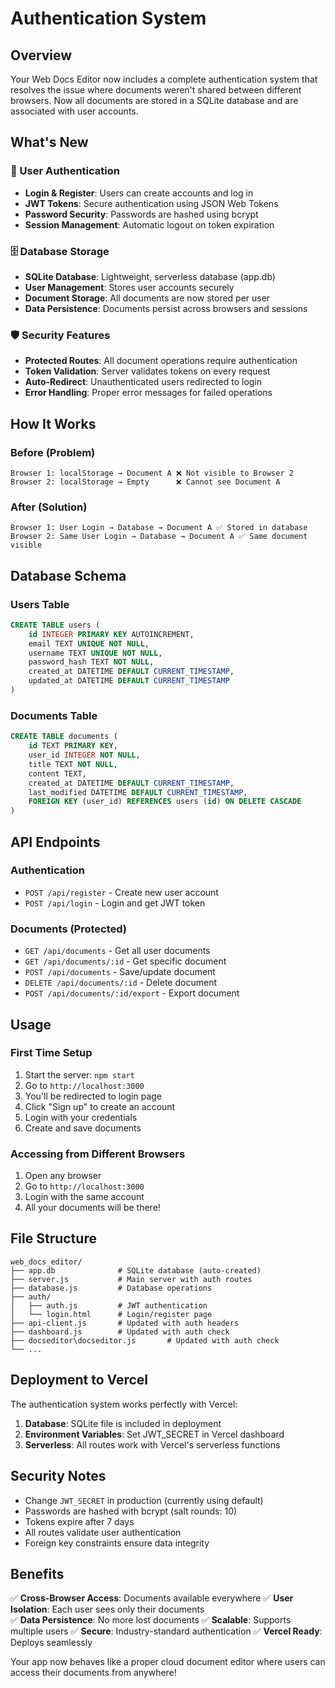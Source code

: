 # Authentication System

## Overview

Your Web Docs Editor now includes a complete authentication system that resolves the issue where documents weren't shared between different browsers. Now all documents are stored in a SQLite database and are associated with user accounts.

## What's New

### 🔐 User Authentication
- **Login & Register**: Users can create accounts and log in
- **JWT Tokens**: Secure authentication using JSON Web Tokens
- **Password Security**: Passwords are hashed using bcrypt
- **Session Management**: Automatic logout on token expiration

### 🗄️ Database Storage
- **SQLite Database**: Lightweight, serverless database (app.db)
- **User Management**: Stores user accounts securely
- **Document Storage**: All documents are now stored per user
- **Data Persistence**: Documents persist across browsers and sessions

### 🛡️ Security Features
- **Protected Routes**: All document operations require authentication
- **Token Validation**: Server validates tokens on every request
- **Auto-Redirect**: Unauthenticated users redirected to login
- **Error Handling**: Proper error messages for failed operations

## How It Works

### Before (Problem)
```
Browser 1: localStorage → Document A ❌ Not visible to Browser 2
Browser 2: localStorage → Empty      ❌ Cannot see Document A
```

### After (Solution)
```
Browser 1: User Login → Database → Document A ✅ Stored in database
Browser 2: Same User Login → Database → Document A ✅ Same document visible
```

## Database Schema

### Users Table
```sql
CREATE TABLE users (
    id INTEGER PRIMARY KEY AUTOINCREMENT,
    email TEXT UNIQUE NOT NULL,
    username TEXT UNIQUE NOT NULL,
    password_hash TEXT NOT NULL,
    created_at DATETIME DEFAULT CURRENT_TIMESTAMP,
    updated_at DATETIME DEFAULT CURRENT_TIMESTAMP
)
```

### Documents Table
```sql
CREATE TABLE documents (
    id TEXT PRIMARY KEY,
    user_id INTEGER NOT NULL,
    title TEXT NOT NULL,
    content TEXT,
    created_at DATETIME DEFAULT CURRENT_TIMESTAMP,
    last_modified DATETIME DEFAULT CURRENT_TIMESTAMP,
    FOREIGN KEY (user_id) REFERENCES users (id) ON DELETE CASCADE
)
```

## API Endpoints

### Authentication
- `POST /api/register` - Create new user account
- `POST /api/login` - Login and get JWT token

### Documents (Protected)
- `GET /api/documents` - Get all user documents
- `GET /api/documents/:id` - Get specific document
- `POST /api/documents` - Save/update document
- `DELETE /api/documents/:id` - Delete document
- `POST /api/documents/:id/export` - Export document

## Usage

### First Time Setup
1. Start the server: `npm start`
2. Go to `http://localhost:3000`
3. You'll be redirected to login page
4. Click "Sign up" to create an account
5. Login with your credentials
6. Create and save documents

### Accessing from Different Browsers
1. Open any browser
2. Go to `http://localhost:3000`
3. Login with the same account
4. All your documents will be there!

## File Structure
```
web_docs_editor/
├── app.db              # SQLite database (auto-created)
├── server.js           # Main server with auth routes
├── database.js         # Database operations
├── auth/
│   ├── auth.js         # JWT authentication
│   └── login.html      # Login/register page
├── api-client.js       # Updated with auth headers
├── dashboard.js        # Updated with auth check
├── docseditor\docseditor.js       # Updated with auth check
└── ...
```

## Deployment to Vercel

The authentication system works perfectly with Vercel:

1. **Database**: SQLite file is included in deployment
2. **Environment Variables**: Set JWT_SECRET in Vercel dashboard
3. **Serverless**: All routes work with Vercel's serverless functions

## Security Notes

- Change `JWT_SECRET` in production (currently using default)
- Passwords are hashed with bcrypt (salt rounds: 10)
- Tokens expire after 7 days
- All routes validate user authentication
- Foreign key constraints ensure data integrity

## Benefits

✅ **Cross-Browser Access**: Documents available everywhere
✅ **User Isolation**: Each user sees only their documents  
✅ **Data Persistence**: No more lost documents
✅ **Scalable**: Supports multiple users
✅ **Secure**: Industry-standard authentication
✅ **Vercel Ready**: Deploys seamlessly

Your app now behaves like a proper cloud document editor where users can access their documents from anywhere!
